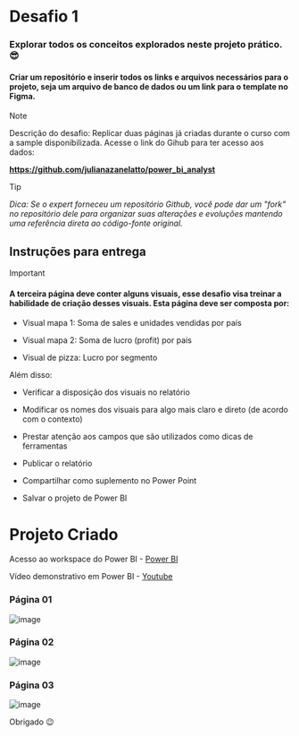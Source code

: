 # Desafio 1
 
### Explorar todos os conceitos explorados neste projeto prático. 😎
#### Criar um repositório e inserir todos os links e arquivos necessários para o projeto, seja um arquivo de banco de dados ou um link para o template no Figma.

> [!NOTE]
> Descrição do desafio: Replicar duas páginas já criadas durante o curso com a sample disponibilizada. Acesse o link do Gihub para ter acesso aos dados: 
>
>**https://github.com/julianazanelatto/power_bi_analyst**
 
> [!TIP]
> *Dica: Se o expert forneceu um repositório Github, você pode dar um "fork" no repositório dele para organizar suas alterações e evoluções mantendo uma referência direta ao código-fonte original.*
 
## Instruções para entrega

> [!IMPORTANT]
> #### A terceira página deve conter alguns visuais, esse desafio visa treinar a habilidade de criação desses visuais. Esta página deve ser composta por: 
>
> - Visual mapa 1: Soma de sales e unidades vendidas por país 
>
> - Visual mapa 2: Soma de lucro (profit) por país 
>
> - Visual de pizza: Lucro por segmento 
 

Além disso: 

- Verificar a disposição dos visuais no relatório 

- Modificar os nomes dos visuais para algo mais claro e direto (de acordo com o contexto) 

- Prestar atenção aos campos que são utilizados como dicas de ferramentas  

- Publicar o relatório 

- Compartilhar como suplemento no Power Point

- Salvar o projeto de Power BI

# Projeto Criado
Acesso ao workspace do Power BI - [Power BI](https://app.powerbi.com/singleSignOn?pbi_source=desktop&ru=https%3A%2F%2Fapp.powerbi.com%2Fgroups%2Fme%2Freports%2F28588208-4ce6-4d3b-a631-e1e992824500%3Fpbi_source%3Ddesktop%26noSignUpCheck%3D1)

Vídeo demonstrativo em Power BI - [Youtube](https://youtu.be/jFkYqXKYl4U)

### Página 01
![image](https://github.com/user-attachments/assets/1abf2fff-f117-42bc-8158-c03df0fc0ef7)

### Página 02
![image](https://github.com/user-attachments/assets/4b88c793-fc4a-4285-bc56-d60d57f53df2)

### Página 03
![image](https://github.com/user-attachments/assets/0440b0fb-db7f-4293-b748-9497e57e15ae)

Obrigado 😉
